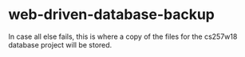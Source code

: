 # web-driven-database-backup
In case all else fails, this is where a copy of the files for the cs257w18 database project will be stored.
